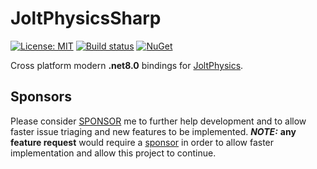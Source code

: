 # JoltPhysicsSharp

[![License: MIT](https://img.shields.io/badge/License-MIT-green.svg)](https://github.com/amerkoleci/JoltPhysicsSharp/blob/main/LICENSE)
[![Build status](https://github.com/amerkoleci/JoltPhysicsSharp/workflows/Build/badge.svg)](https://github.com/amerkoleci/JoltPhysicsSharp/actions)
[![NuGet](https://img.shields.io/nuget/v/JoltPhysicsSharp.svg)](https://www.nuget.org/packages/JoltPhysicsSharp)

Cross platform modern **.net8.0** bindings for [JoltPhysics](https://github.com/jrouwe/JoltPhysics).

## Sponsors
Please consider [SPONSOR](https://github.com/sponsors/amerkoleci) me to further help development and to allow faster issue triaging and new features to be implemented.
**_NOTE:_** **any feature request** would require a [sponsor](https://github.com/sponsors/amerkoleci) in order to allow faster implementation and allow this project to continue.
